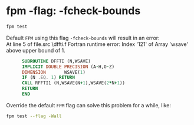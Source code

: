 # fpm -flag: -fcheck-bounds

```bash
fpm test
```

Default `FPM` using this flag `-fcheck-bounds` will result in an error:  
At line 5 of file.src \dffti.f
Fortran runtime error: Index '121' of Array 'wsave' above upper bound of 1.

```fortran
      SUBROUTINE DFFTI (N,WSAVE)
      IMPLICIT DOUBLE PRECISION (A-H,O-Z)
      DIMENSION       WSAVE(1)
      IF (N .EQ. 1) RETURN
      CALL RFFTI1 (N,WSAVE(N+1),WSAVE(2*N+1))
      RETURN
      END
```

Override the default `FPM` flag can solve this problem for a while, like:
```bash
fpm test --flag -Wall
```